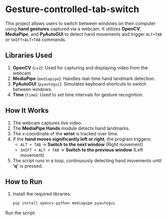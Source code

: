 # Gesture-controlled-tab-switch

This project allows users to switch between windows on their computer using **hand gestures** captured via a webcam. It utilizes **OpenCV**, **MediaPipe**, and **PyAutoGUI** to detect hand movements and trigger `ALT+TAB` or `SHIFT+ALT+TAB` commands.

## Libraries Used

1. **OpenCV** (`cv2`): Used for capturing and displaying video from the webcam.
2. **MediaPipe** (`mediapipe`): Handles real-time hand landmark detection.
3. **PyAutoGUI** (`pyautogui`): Simulates keyboard shortcuts to switch between windows.
4. **Time** (`time`): Used to set time intervals for gesture recognition.

## How It Works

1. The webcam captures live video.
2. The **MediaPipe Hands** module detects hand landmarks.
3. The x-coordinate of the **wrist** is tracked over time.
4. If the **hand moves significantly left or right**, the program triggers:
   - `ALT + TAB` → **Switch to the next window** (Right movement)
   - `SHIFT + ALT + TAB` → **Switch to the previous window** (Left movement)
5. The script runs in a loop, continuously detecting hand movements until **'q'** is pressed.

## How to Run

1. Install the required libraries:
   ```bash
   pip install opencv-python mediapipe pyautogui
Run the script:

